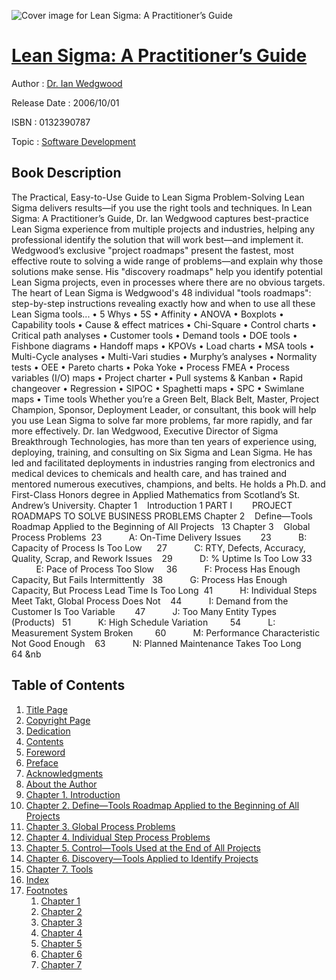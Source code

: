 ![Cover image for Lean Sigma: A Practitioner’s Guide](https://imgdetail.ebookreading.net/cover/cover/software_development/EB0132390787.jpg)

[Lean Sigma: A Practitioner’s Guide](https://ebookreading.net/view/book/Lean+Sigma%3A+A+Practitioner%E2%80%99s+Guide-EB0132390787_1.html "Lean Sigma: A Practitioner’s Guide")
====================================================================================================================

Author : [Dr. Ian Wedgwood](https://ebookreading.net/search/author/Dr.+Ian+Wedgwood)

Release Date : 2006/10/01

ISBN : 0132390787

Topic : [Software Development](https://ebookreading.net/search/category/software-development)

Book Description
-----------------

The Practical, Easy-to-Use Guide to Lean Sigma Problem-Solving
Lean Sigma delivers results—if you use the right tools and techniques. In Lean Sigma: A Practitioner’s Guide, Dr. Ian Wedgwood captures best-practice Lean Sigma experience from multiple projects and industries, helping any professional identify the solution that will work best—and implement it.
Wedgwood’s exclusive "project roadmaps" present the fastest, most effective route to solving a wide range of problems—and explain why those solutions make sense. His "discovery roadmaps" help you identify potential Lean Sigma projects, even in processes where there are no obvious targets.
The heart of Lean Sigma is Wedgwood's 48 individual "tools roadmaps": step-by-step instructions revealing exactly how and when to use all these Lean Sigma tools...
• 5 Whys
• 5S
• Affinity
• ANOVA
• Boxplots
• Capability tools
• Cause &amp; effect matrices
• Chi-Square
• Control charts
• Critical path analyses
• Customer tools
• Demand tools
• DOE tools
• Fishbone diagrams
• Handoff maps
• KPOVs
• Load charts
• MSA tools
• Multi-Cycle analyses
• Multi-Vari studies
• Murphy’s analyses
• Normality tests
• OEE
• Pareto charts
• Poka Yoke
• Process FMEA
• Process variables (I/O) maps
• Project charter
• Pull systems &amp; Kanban
• Rapid changeover
• Regression
• SIPOC
• Spaghetti maps
• SPC
• Swimlane maps
• Time tools
Whether you’re a Green Belt, Black Belt, Master, Project Champion, Sponsor, Deployment Leader, or consultant, this book will help you use Lean Sigma to solve far more problems, far more rapidly, and far more effectively.
Dr. Ian Wedgwood, Executive Director of Sigma Breakthrough Technologies, has more than ten years of experience using, deploying, training, and consulting on Six Sigma and Lean Sigma. He has led and facilitated deployments in industries ranging from electronics and medical devices to chemicals and health care, and has trained and mentored numerous executives, champions, and belts. He holds a Ph.D. and First-Class Honors degree in Applied Mathematics from Scotland’s St. Andrew’s University.
Chapter 1    Introduction 1
PART I        PROJECT ROADMAPS TO SOLVE BUSINESS PROBLEMS
Chapter 2    Define—Tools Roadmap Applied to the Beginning of All Projects   13
Chapter 3    Global Process Problems  23
           A: On-Time Delivery Issues        23
           B: Capacity of Process Is Too Low      27
           C: RTY, Defects, Accuracy, Quality, Scrap, and Rework Issues    29
           D: % Uptime Is Too Low 33
           E: Pace of Process Too Slow     36
           F: Process Has Enough Capacity, But Fails Intermittently   38
           G: Process Has Enough Capacity, But Process Lead Time Is Too Long  41
           H: Individual Steps Meet Takt, Global Process Does Not    44
           I: Demand from the Customer Is Too Variable        47
           J: Too Many Entity Types (Products)   51
           K: High Schedule Variation         54
           L: Measurement System Broken         60
           M: Performance Characteristic Not Good Enough    63
           N: Planned Maintenance Takes Too Long       64
&amp;nb
              
Table of Contents
-----------------

1. [Title Page](https://ebookreading.net/view/book/Lean+Sigma%3A+A+Practitioner%E2%80%99s+Guide-EB0132390787_2.html)
1. [Copyright Page](https://ebookreading.net/view/book/Lean+Sigma%3A+A+Practitioner%E2%80%99s+Guide-EB0132390787_3.html)
1. [Dedication](https://ebookreading.net/view/book/Lean+Sigma%3A+A+Practitioner%E2%80%99s+Guide-EB0132390787_4.html)
1. [Contents](https://ebookreading.net/view/book/Lean+Sigma%3A+A+Practitioner%E2%80%99s+Guide-EB0132390787_5.html)
1. [Foreword](https://ebookreading.net/view/book/Lean+Sigma%3A+A+Practitioner%E2%80%99s+Guide-EB0132390787_6.html)
1. [Preface](https://ebookreading.net/view/book/Lean+Sigma%3A+A+Practitioner%E2%80%99s+Guide-EB0132390787_7.html)
1. [Acknowledgments](https://ebookreading.net/view/book/Lean+Sigma%3A+A+Practitioner%E2%80%99s+Guide-EB0132390787_8.html)
1. [About the Author](https://ebookreading.net/view/book/Lean+Sigma%3A+A+Practitioner%E2%80%99s+Guide-EB0132390787_9.html)
1. [Chapter 1. Introduction](https://ebookreading.net/view/book/Lean+Sigma%3A+A+Practitioner%E2%80%99s+Guide-EB0132390787_10.html)
1. [Chapter 2. Define—Tools Roadmap Applied to the Beginning of All Projects](https://ebookreading.net/view/book/Lean+Sigma%3A+A+Practitioner%E2%80%99s+Guide-EB0132390787_11.html)
1. [Chapter 3. Global Process Problems](https://ebookreading.net/view/book/Lean+Sigma%3A+A+Practitioner%E2%80%99s+Guide-EB0132390787_12.html)
1. [Chapter 4. Individual Step Process Problems](https://ebookreading.net/view/book/Lean+Sigma%3A+A+Practitioner%E2%80%99s+Guide-EB0132390787_13.html)
1. [Chapter 5. Control—Tools Used at the End of All Projects](https://ebookreading.net/view/book/Lean+Sigma%3A+A+Practitioner%E2%80%99s+Guide-EB0132390787_14.html)
1. [Chapter 6. Discovery—Tools Applied to Identify Projects](https://ebookreading.net/view/book/Lean+Sigma%3A+A+Practitioner%E2%80%99s+Guide-EB0132390787_15.html)
1. [Chapter 7. Tools](https://ebookreading.net/view/book/Lean+Sigma%3A+A+Practitioner%E2%80%99s+Guide-EB0132390787_16.html)
1. [Index](https://ebookreading.net/view/book/Lean+Sigma%3A+A+Practitioner%E2%80%99s+Guide-EB0132390787_19.html)
1. [Footnotes](https://ebookreading.net/view/book/Lean+Sigma%3A+A+Practitioner%E2%80%99s+Guide-EB0132390787_20.html)
    1. [Chapter 1](https://ebookreading.net/view/book/Lean+Sigma%3A+A+Practitioner%E2%80%99s+Guide-EB0132390787_20.html#ch01fn01)
    1. [Chapter 2](https://ebookreading.net/view/book/Lean+Sigma%3A+A+Practitioner%E2%80%99s+Guide-EB0132390787_20.html#ch02fn01)
    1. [Chapter 3](https://ebookreading.net/view/book/Lean+Sigma%3A+A+Practitioner%E2%80%99s+Guide-EB0132390787_20.html#ch03fn01)
    1. [Chapter 4](https://ebookreading.net/view/book/Lean+Sigma%3A+A+Practitioner%E2%80%99s+Guide-EB0132390787_20.html#ch04fn01)
    1. [Chapter 5](https://ebookreading.net/view/book/Lean+Sigma%3A+A+Practitioner%E2%80%99s+Guide-EB0132390787_20.html#ch05fn01)
    1. [Chapter 6](https://ebookreading.net/view/book/Lean+Sigma%3A+A+Practitioner%E2%80%99s+Guide-EB0132390787_20.html#ch06fn01)
    1. [Chapter 7](https://ebookreading.net/view/book/Lean+Sigma%3A+A+Practitioner%E2%80%99s+Guide-EB0132390787_20.html#ch07fn01)
